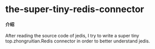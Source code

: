 # the-super-tiny-redis-connector

#### 介绍
After reading the source code of jedis, I try to write a super tiny top.zhongruitian.Redis connector in order to better understand  jedis.


